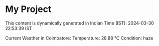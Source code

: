 # My Project

This content is dynamically generated in Indian Time (IST): 2024-03-30 22:53:39 IST


Current Weather in Coimbatore:
Temperature: 28.88 °C
Condition: haze
